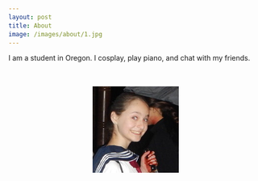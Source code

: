 ```yaml
---
layout: post
title: About
image: /images/about/1.jpg
---
```


I am a student in Oregon.
I cosplay, play piano, and chat with my friends.

<br>
<br>

<center class="image-grid">
<img src="/about/profile.jpg" style="grid-column: 1 / span 2;" title="Profile image of randomjam">
</center>
